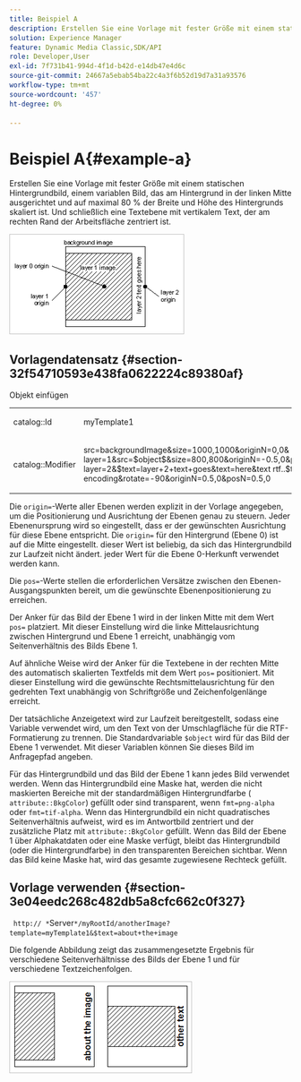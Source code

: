 ```yaml
---
title: Beispiel A
description: Erstellen Sie eine Vorlage mit fester Größe mit einem statischen Hintergrundbild, einem variablen Bild, das am Hintergrund in der linken Mitte ausgerichtet und auf maximal 80 % der Breite und Höhe des Hintergrunds skaliert ist. Und schließlich eine Textebene mit vertikalem Text, der am rechten Rand der Arbeitsfläche zentriert ist.
solution: Experience Manager
feature: Dynamic Media Classic,SDK/API
role: Developer,User
exl-id: 7f731b41-994d-4f1d-b42d-e14db47e4d6c
source-git-commit: 24667a5ebab54ba22c4a3f6b52d19d7a31a93576
workflow-type: tm+mt
source-wordcount: '457'
ht-degree: 0%

---
```


# Beispiel A{#example-a}

Erstellen Sie eine Vorlage mit fester Größe mit einem statischen Hintergrundbild, einem variablen Bild, das am Hintergrund in der linken Mitte ausgerichtet und auf maximal 80 % der Breite und Höhe des Hintergrunds skaliert ist. Und schließlich eine Textebene mit vertikalem Text, der am rechten Rand der Arbeitsfläche zentriert ist.

![Beispiel für ein Bild](assets/examplea.png)

## Vorlagendatensatz {#section-32f54710593e438fa0622224c89380af}

Objekt einfügen

<table id="simpletable_97ECA49445634F59B3F1D100412EFC70"> 
 <tr class="strow"> 
  <td class="stentry"> <p> <span class="codeph"> catalog::Id  </span> </p> </td> 
  <td class="stentry"> <p> <span class="codeph"> myTemplate1  </span> </p> </td> 
 </tr> 
 <tr class="strow"> 
  <td class="stentry"> <p> <span class="codeph"> catalog::Modifier  </span> </p> </td> 
  <td class="stentry"> <p> <span class="codeph"> src=backgroundImage&amp;size=1000,1000&amp;originN=0,0&amp; layer=1&amp;src=$object$&amp;size=800,800&amp;originN=-0.5,0&amp;posN=-0.5,0&amp; layer=2&amp;$text=layer+2+text+goes&amp;text=here&amp;text rtf..$text$...rtf-encoding&amp;rotate=-90&amp;originN=0.5,0&amp;posN=0.5,0  </span> </p> </td> 
 </tr> 
</table>

Die `origin=`-Werte aller Ebenen werden explizit in der Vorlage angegeben, um die Positionierung und Ausrichtung der Ebenen genau zu steuern. Jeder Ebenenursprung wird so eingestellt, dass er der gewünschten Ausrichtung für diese Ebene entspricht. Die `origin=` für den Hintergrund (Ebene 0) ist auf die Mitte eingestellt. dieser Wert ist beliebig, da sich das Hintergrundbild zur Laufzeit nicht ändert. jeder Wert für die Ebene 0-Herkunft verwendet werden kann.

Die `pos=`-Werte stellen die erforderlichen Versätze zwischen den Ebenen-Ausgangspunkten bereit, um die gewünschte Ebenenpositionierung zu erreichen.

Der Anker für das Bild der Ebene 1 wird in der linken Mitte mit dem Wert `pos=` platziert. Mit dieser Einstellung wird die linke Mittelausrichtung zwischen Hintergrund und Ebene 1 erreicht, unabhängig vom Seitenverhältnis des Bilds Ebene 1.

Auf ähnliche Weise wird der Anker für die Textebene in der rechten Mitte des automatisch skalierten Textfelds mit dem Wert `pos=` positioniert. Mit dieser Einstellung wird die gewünschte Rechtsmittelausrichtung für den gedrehten Text unabhängig von Schriftgröße und Zeichenfolgenlänge erreicht.

Der tatsächliche Anzeigetext wird zur Laufzeit bereitgestellt, sodass eine Variable verwendet wird, um den Text von der Umschlagfläche für die RTF-Formatierung zu trennen. Die Standardvariable `$object` wird für das Bild der Ebene 1 verwendet. Mit dieser Variablen können Sie dieses Bild im Anfragepfad angeben.

Für das Hintergrundbild und das Bild der Ebene 1 kann jedes Bild verwendet werden. Wenn das Hintergrundbild eine Maske hat, werden die nicht maskierten Bereiche mit der standardmäßigen Hintergrundfarbe ( `attribute::BkgColor`) gefüllt oder sind transparent, wenn `fmt=png-alpha` oder `fmt=tif-alpha`. Wenn das Hintergrundbild ein nicht quadratisches Seitenverhältnis aufweist, wird es im Antwortbild zentriert und der zusätzliche Platz mit `attribute::BkgColor` gefüllt. Wenn das Bild der Ebene 1 über Alphakatdaten oder eine Maske verfügt, bleibt das Hintergrundbild (oder die Hintergrundfarbe) in den transparenten Bereichen sichtbar. Wenn das Bild keine Maske hat, wird das gesamte zugewiesene Rechteck gefüllt.

## Vorlage verwenden {#section-3e04eedc268c482db5a8cfc662c0f327}

` http:// *`Server`*/myRootId/anotherImage?template=myTemplate1&$text=about+the+image`

Die folgende Abbildung zeigt das zusammengesetzte Ergebnis für verschiedene Seitenverhältnisse des Bilds der Ebene 1 und für verschiedene Textzeichenfolgen.

![Beispiel: Composite-Ergebnisbild](assets/exampleausing.png)
